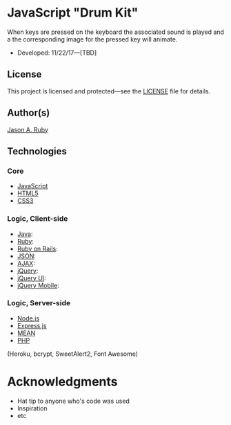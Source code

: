 # JavaScript "Drum Kit"
When keys are pressed on the keyboard the associated sound is played and a the corresponding image for the pressed key will animate.
* Developed: 11/22/17—[TBD]

## License

This project is licensed and protected—see the [LICENSE](https://github.com/BluePawDev/drum-kit/blob/master/LICENSE) file for details.

## Author(s)

[Jason A. Ruby](https://github.com/BluePawDev)

## Technologies

### Core

* [JavaScript](https://www.w3.org/Style/CSS/)
* [HTML5](https://github.com/whatwg/html)
* [CSS3](https://www.w3.org/Style/CSS/)

### Logic, Client-side

* [Java](https://www.oracle.com/java/index.html):
* [Ruby](http://www.ruby-lang.org/en/):
* [Ruby on Rails](http://rubyonrails.org/):
* [JSON](http://json.org/):
* [AJAX](https://en.wikipedia.org/wiki/Ajax_(programming)):
* [jQuery](https://jquery.com/):
* [jQuery UI](http://jqueryui.com/):
* [jQuery Mobile](http://jquerymobile.com/):

### Logic, Server-side

* [Node.js](https://nodejs.org/en/)
* [Express.js](https://expressjs.com/)
* [MEAN](http://mean.io/)
* [PHP](https://secure.php.net/%3E)

(Heroku, bcrypt, SweetAlert2, Font Awesome)


# Acknowledgments

* Hat tip to anyone who's code was used
* Inspiration
* etc
